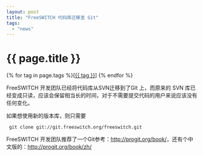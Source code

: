 ```yaml
---
layout: post
title: "FreeSWITCH 代码库迁移至 Git"
tags:
  - "news"
---
```


# {{ page.title }}

<div class="tags">
{% for tag in page.tags %}[<a class="tag" href="/tags.html#{{ tag }}">{{ tag }}</a>] {% endfor %}
</div>


FreeSWITCH 开发团队已经将代码库从SVN迁移到了Git 上，而原来的 SVN 库已经变成只读，应该会保留相当长的时间，对于不需要提交代码的用户来说应该没有任何变化。

如果想使用新的版本库，则只需要

     git clone git://git.freeswitch.org/freeswitch.git


FreeSWITCH 开发团队推荐了一个Git参考：<http://progit.org/book/>，还有个中文版的：<http://progit.org/book/zh/>
